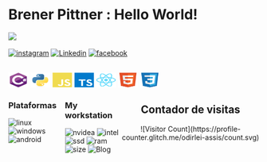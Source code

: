 # Brener Pittner : Hello World!

<!--<img height="200em" src="https://github-readme-stats.vercel.app/api?username=brenerpittner&show_icons=true&theme=dracula&include_all_commits=true&count_private=true"/>-->
<img height="200em" src="https://github-readme-stats.vercel.app/api/top-langs/?username=brenerpittner&layout=compact&langs_count=7&theme=dracula"/>

[![instagram](https://img.shields.io/badge/Instagram-E4405F?style=for-the-badge&logo=instagram&logoColor=white)](https://www.instagram.com/brenerpittner/)
[![Linkedin](https://img.shields.io/badge/LinkedIn-0077B5?style=for-the-badge&logo=linkedin&logoColor=white)](https://www.linkedin.com/in/brenerpittner/)
[![facebook](https://img.shields.io/badge/Facebook-1877F2?style=for-the-badge&logo=facebook&logoColor=white)](https://www.facebook.com/pittnerbrener/)

  <div style="display: center-flex"><br>
    <img alt="Csharp" height="30" width="40" src="https://raw.githubusercontent.com/devicons/devicon/master/icons/csharp/csharp-original.svg">
    <img alt="Python" height="30" width="40" src="https://raw.githubusercontent.com/devicons/devicon/master/icons/python/python-original.svg">
    <img  alt="Js" height="30" width="40" src="https://raw.githubusercontent.com/devicons/devicon/master/icons/javascript/javascript-plain.svg">
    <img  alt="Ts" height="30" width="40" src="https://raw.githubusercontent.com/devicons/devicon/master/icons/typescript/typescript-plain.svg">
    <img  alt="React" height="30" width="40" src="https://raw.githubusercontent.com/devicons/devicon/master/icons/react/react-original.svg">
    <img alt="HTML" height="30" width="40" src="https://raw.githubusercontent.com/devicons/devicon/master/icons/html5/html5-original.svg">
    <img alt="CSS" height="30" width="40" src="https://raw.githubusercontent.com/devicons/devicon/master/icons/css3/css3-original.svg">
  </div>

<div style="display: flex; flex-direction: row" >
  
  

  <div style="display: center-flex">

  ### Plataformas
  <img alt="linux" src="https://img.shields.io/badge/Linux-FCC624?style=for-the-badge&logo=linux&logoColor=black">
  <img alt="windows" src="https://img.shields.io/badge/Windows-0078D6?style=for-the-badge&logo=windows&logoColor=white">
  <img alt="android" src="https://img.shields.io/badge/Android-3DDC84?style=for-the-badge&logo=android&logoColor=white">
  </div>
  <div>

  ### My workstation
  <div style="display: inline_block">
  <img alt="nvidea" src="https://img.shields.io/badge/NVIDIA-QUADRA-0" />
  <img alt="intel" src="https://img.shields.io/badge/intel-i7--4790-blue" />
  <img alt="ssd" src="https://img.shields.io/badge/ssd-480GB-orange" />
  <img alt="ram" src="https://img.shields.io/badge/ram-16GB-yellow" />
  </div>
  <div>
    <img alt="size" src="https://badge-size.herokuapp.com/brenerpittner/brenerpittner/main/README.md">
  <img alt="Blog" src="https://img.shields.io/website-up-down-green-red/http/monip.org.svg">
  </div>
</div>

<div align="center">
  <h2>Contador de visitas</h2> 
  ![Visitor Count](https://profile-counter.glitch.me/odirlei-assis/count.svg)
</div>
